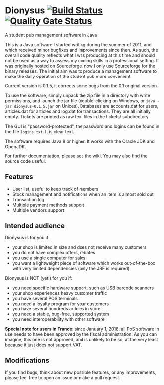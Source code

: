# Dionysus  [![Build Status](https://github.com/gbaudic/dionysus/actions/workflows/gradle.yml/badge.svg)](https://github.com/gbaudic/dionysus/actions) [![Quality Gate Status](https://sonarcloud.io/api/project_badges/measure?project=gbaudic_dionysus&metric=alert_status)](https://sonarcloud.io/summary/new_code?id=gbaudic_dionysus)
A student pub management software in Java

This is a Java software I started writing during the summer of 2011, and which received minor bugfixes and improvements since then. As such, the overall code quality reflects what I was producing at this time and should not be used as a way to assess my coding skills in a professional setting. 
It was originally hosted on Sourceforge, now I only use Sourceforge for the binary releases. 
The initial aim was to produce a management software to make the daily operation of the student pub more convenient. 

Current version is 0.1.5, it corrects some bugs from the 0.1 original version.

To use the software, simply unpack the zip file in a directory with write permissions,
and launch the jar file (double-clicking on Windows, or `java -jar dionysus-0.1.5.jar` on Unices).
Databases are accounts.dat for users, articles.dat for articles and log.dat for transactions.
They are all initially empty.
Tickets are printed as raw text files in the tickets/ subdirectory.

The GUI is "password-protected", the password and logins can be found in the file `logins.txt`. It is clear text.

The software requires Java 8 or higher. It works with the Oracle JDK and OpenJDK.  

For further documentation, please see the wiki. You may also find the source code useful. 

## Features

- User list, useful to keep track of members 
- Stock management and notifications when an item is almost sold out
- Transaction log
- Multiple payment methods support
- Multiple vendors support

## Intended audience

Dionysus is for you if:
- your shop is limited in size and does not receive many customers
- you do not have complex offers, rebates
- you use a single computer for sales
- you want a lightweight piece of software which works out-of-the-box with very limited dependencies (only the JRE is required)

Dionysus is NOT (yet!) for you if:
- you need specific hardware support, such as USB barcode scanners
- your shop experiences heavy customer traffic
- you have several POS terminals
- you need a loyalty program for your customers
- you have several hundreds articles in store
- you need a stable, bug-free, supported system
- you need interoperability with other software

**Special note for users in France**: since January 1, 2018, all PoS software in use needs to have been approved by the fiscal administration. As you can imagine, this one is not approved, and is unlikely to be so, at the very least because it just does not support VAT. 

## Modifications

If you find bugs, think about new possible features, or any improvements, please feel free to open an issue or make a pull request. 
